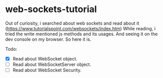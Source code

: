 # web-sockets-tutorial
Out of curiosity, i searched about web sockets and read about it (https://www.tutorialspoint.com/websockets/index.htm) 
While reading, i tried the write mentioned js methods and its usages. And seeing it on the dev console on my browser. So here it is. 

Todo: 
- [x] Read about WebSocket object. 
- [ ] Read about WebSocketServer object.
- [ ] Read about WebSocket Security.
